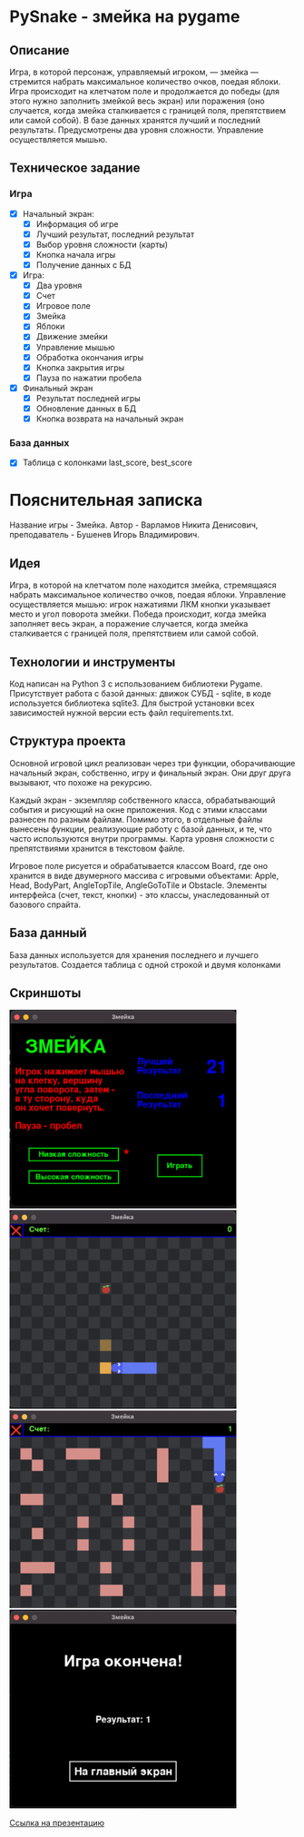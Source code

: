 # PySnake - змейка на pygame

## Описание

Игра, в которой персонаж, управляемый игроком, — змейка — стремится набрать максимальное количество очков,
поедая яблоки. Игра происходит на клетчатом поле и продолжается до победы (для этого нужно заполнить змейкой весь экран)
или поражения
(оно случается, когда змейка сталкивается с границей поля, препятствием или самой собой). В базе данных хранятся лучший
и последний результаты. Предусмотрены два уровня сложности. Управление осуществляется мышью.

## Техническое задание

### Игра

- [x] Начальный экран:
    - [x] Информация об игре
    - [x] Лучший результат, последний результат
    - [x] Выбор уровня сложности (карты)
    - [x] Кнопка начала игры
    - [x] Получение данных с БД
- [x] Игра:
    - [x] Два уровня
    - [x] Счет
    - [x] Игровое поле
    - [x] Змейка
    - [x] Яблоки
    - [x] Движение змейки
    - [x] Управление мышью
    - [x] Обработка окончания игры
    - [x] Кнопка закрытия игры
    - [x] Пауза по нажатии пробела
- [x] Финальный экран
    - [x] Результат последней игры
    - [x] Обновление данных в БД
    - [x] Кнопка возврата на начальный экран

### База данных

- [x] Таблица с колонками last_score, best_score

# Пояснительная записка

Название игры - Змейка. Автор - Варламов Никита Денисович, преподаватель - Бушенев Игорь Владимирович.

## Идея

Игра, в которой на клетчатом поле находится змейка, стремящаяся набрать максимальное количество очков, поедая
яблоки. Управление осуществляется мышью: игрок нажатиями ЛКМ кнопки указывает место и угол поворота змейки. Победа
происходит, когда змейка заполняет весь экран, а поражение случается, когда змейка сталкивается с границей поля,
препятствием или самой собой.

## Технологии и инструменты

Код написан на Python 3 с использованием библиотеки Pygame. Присутствует работа с базой данных: движок СУБД - sqlite, в
коде используется библиотека sqlite3. Для быстрой установки всех зависимостей нужной версии есть файл
requirements.txt.

## Структура проекта

Основной игровой цикл реализован через три функции, оборачивающие начальный экран, собственно, игру и финальный экран.
Они друг друга вызывают, что похоже на рекурсию.

Каждый экран - экземпляр собственного класса, обрабатывающий события и рисующий на окне приложения. Код с этими классами
разнесен по разным файлам. Помимо этого, в отдельные файлы вынесены функции, реализующие работу с базой данных, и те,
что часто используются внутри программы. Карта уровня сложности с препятствиями хранится в текстовом файле.

Игровое поле рисуется и обрабатывается классом Board, где оно хранится в виде двумерного массива с игровыми объектами:
Apple, Head, BodyPart, AngleTopTile, AngleGoToTile и Obstacle. Элементы интерфейса (счет, текст, кнопки) - это классы,
унаследованный от базового спрайта.

## База данный

База данных используется для хранения последнего и лучшего результатов. Создается таблица с одной строкой и двумя
колонками

## Скриншоты

<img src="readme_screenshots/main.png" alt="главный экран" width="400">
<img src="readme_screenshots/easy_and_turn.png" alt="легкая сложность, поворот" width="400">
<img src="readme_screenshots/difficult.png" alt="высокая сложность" width="400">
<img src="readme_screenshots/final.png" alt="финальный экран" width="400">

[Ссылка на презентацию](https://docs.google.com/presentation/d/1_HK9WNmuBeKbmQX8QtlA5aY31sI66fwx9j9TipN0ZTk/edit?usp=sharing)
